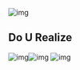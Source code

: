 ![img](https://7te.github.io/assets/img/fire.gif)
## Do U Realize 
![img](https://7te.github.io/assets/img/Set_Iraq_on_Fire.gif)![img](https://7te.github.io/assets/img/gamerzfirelogo.gif)
![img](https://7te.github.io/assets/img/fire.gif)
